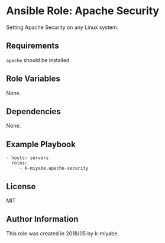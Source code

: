 Ansible Role: Apache Security
=========

Setting Apache Security on any Linux system. 

Requirements
------------

`apache` should be installed.

Role Variables
--------------

None.

Dependencies
------------

None.

Example Playbook
----------------

    - hosts: servers
      roles:
         - k-miyabe.apache-security

License
-------

MIT

Author Information
------------------

This role was created in 2018/05 by k-miyabe.
